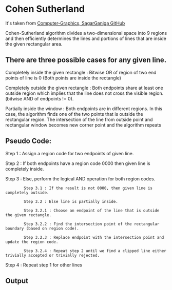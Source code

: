 # Cohen Sutherland

It's taken from [Computer-Graphics, SagarGaniga GitHub](https://github.com/SagarGaniga/computer-graphics)

Cohen-Sutherland algorithm divides a two-dimensional space into 9 regions and then efficiently determines the lines and portions of lines that are inside the given rectangular area.

## There are three possible cases for any given line.

Completely inside the given rectangle : 
Bitwise OR of region of two end points of line is 0 (Both points are inside the rectangle)

Completely outside the given rectangle : 
Both endpoints share at least one outside region which implies that the line does not cross the visible region. (bitwise AND of endpoints != 0).

Partially inside the window : 
Both endpoints are in different regions. In this case, the algorithm finds one of the two points that is outside the rectangular region. The intersection of the line from outside point and rectangular window becomes new corner point and the algorithm repeats

## Pseudo Code:

Step 1 : 	Assign a region code for two endpoints of given line.

Step 2 : 	If both endpoints have a region code 0000 then given line is completely inside.

Step 3 : 	Else, perform the logical AND operation for both region codes.
			
			Step 3.1 : If the result is not 0000, then given line is completely outside.
			
			Step 3.2 : Else line is partially inside.
			
			Step 3.2.1 : Choose an endpoint of the line that is outside the given rectangle.
			
			Step 3.2.2 : Find the intersection point of the rectangular boundary (based on region code).
			
			Step 3.2.3 : Replace endpoint with the intersection point and update the region code.
			
			Step 3.2.4 : Repeat step 2 until we find a clipped line either trivially accepted or trivially rejected.

Step 4 : 	Repeat step 1 for other lines

## Output


